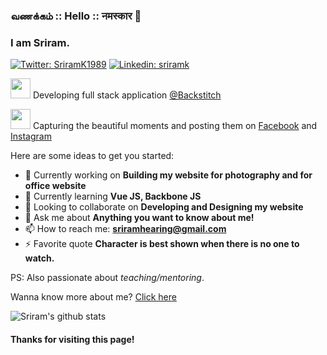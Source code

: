 ### வணக்கம் :: Hello :: नमस्कार 👋
### I am Sriram.

[![Twitter: SriramK1989](https://img.shields.io/twitter/follow/SriramK1989?style=social)](https://twitter.com/SriramK1989)
[![Linkedin: sriramk](https://img.shields.io/badge/-sriramk-blue?style=flat-square&logo=Linkedin&logoColor=white&link=https://www.linkedin.com/in/sriram-k-37305246/)](https://www.linkedin.com/in/sriram-k-37305246/)

<img src="https://media.giphy.com/media/ukMiDlCmdv2og/giphy.gif" width="32px"> Developing full stack application [@Backstitch](https://github.com/backstitch)

<img src="https://media.giphy.com/media/rbF6OdSih12da/giphy.gif" width="32px"> Capturing the beautiful moments and posting them on [Facebook](https://www.facebook.com/sriramscopeof.earth) and [Instagram](https://www.instagram.com/sriramscopeof.earth/)

Here are some ideas to get you started:

- 🔭 Currently working on **Building my website for photography and for office website**
- 🌱 Currently learning **Vue JS, Backbone JS**
- 👯 Looking to collaborate on **Developing and Designing my website**
- 💬 Ask me about **Anything you want to know about me!**
- 📫 How to reach me: **sriramhearing@gmail.com**
- ⚡️ Favorite quote **Character is best shown when there is no one to watch.**

PS: Also passionate about *teaching/mentoring*.

Wanna know more about me? [Click here](http://sriramk89.github.io/myprofile/)

![Sriram's github stats](https://github-readme-stats.vercel.app/api?username=SriramK89&show_icons=true&hide_border=true)

#### Thanks for visiting this page!
